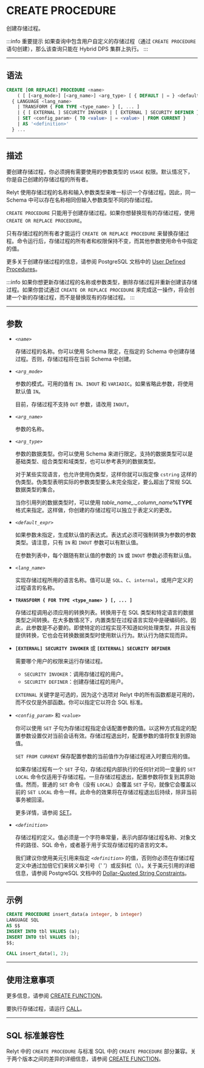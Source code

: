 CREATE PROCEDURE
=====

创建存储过程。

:::info 重要提示
如果查询中包含用户自定义的存储过程（通过 `CREATE PROCEDURE` 语句创建），那么该查询只能在 Hybrid DPS 集群上执行。
:::

---

语法
--------

```sql
CREATE [OR REPLACE] PROCEDURE <name>    
    ( [ [<arg_mode>] [<arg_name>] <arg_type> [ { DEFAULT | = } <default_expr> ] [, ...] ] )
  { LANGUAGE <lang_name>
    | TRANSFORM { FOR TYPE <type_name> } [, ... ]
    | { [ EXTERNAL ] SECURITY INVOKER | [ EXTERNAL ] SECURITY DEFINER }
    | SET <config_param> { TO <value> | = <value> | FROM CURRENT }
    | AS '<definition>'
  } ...
```

---
描述
----------

要创建存储过程，你必须拥有需要使用的参数类型的 `USAGE` 权限。默认情况下，你是自己创建的存储过程的所有者。

Relyt 使用存储过程的名称和输入参数类型来唯一标识一个存储过程。因此，同一 Schema 中可以存在名称相同但输入参数类型不同的存储过程。

`CREATE PROCEDURE` 只能用于创建存储过程。如果你想替换现有的存储过程，使用 `CREATE OR REPLACE PROCEDURE`。

只有存储过程的所有者才能运行 `CREATE OR REPLACE PROCEDURE` 来替换存储过程。命令运行后，存储过程的所有者和权限保持不变，而其他参数使用命令中指定的值。

更多关于创建存储过程的信息，请参阅 PostgreSQL 文档中的 [User Defined Procedures](https://www.postgresql.org/docs/12/xproc.html)。


:::info
如果你想更新存储过程的名称或参数类型，删除存储过程并重新创建该存储过程。如果你尝试通过 `CREATE OR REPLACE PROCEDURE` 来完成这一操作，将会创建一个新的存储过程，而不是替换现有的存储过程。
:::

---

参数
----------

- _`<name>`_
    
    存储过程的名称。你可以使用 Schema 限定，在指定的 Schema 中创建存储过程。否则，存储过程将在当前 Schema 中创建。

- *`<arg_mode>`*

    参数的模式。可用的值有 `IN`、`INOUT` 和 `VARIADIC`。如果省略此参数，将使用默认值 `IN`。 

    目前，存储过程不支持 `OUT` 参数，请改用 `INOUT`。

- *`<arg_name>`*

    参数的名称。

- *`<arg_type>`*

    参数的数据类型。你可以使用 Schema 来进行限定。支持的数据类型可以是基础类型、组合类型和域类型，也可以参考表列的数据类型。

    对于某些实现语言，也允许使用伪类型，这样你就可以指定像 `cstring` 这样的伪类型。伪类型表明实际的参数类型要么未完全指定，要么超出了常规 SQL 数据类型的集合。
    
    当你引用列的数据类型时，可以使用 *table_name_._column_name*__%TYPE__ 格式来指定。这样做，你创建的存储过程可以独立于表定义的更改。

- *`<default_expr>`*

    如果参数未指定，生成默认值的表达式。表达式必须可强制转换为参数的参数类型。请注意，只有 `IN` 和 `INOUT` 参数可以有默认值。 

    在参数列表中，每个跟随有默认值的参数的 `IN` 或 `INOUT` 参数必须有默认值。 

- *`<lang_name>`*

    实现存储过程所用的语言名称。值可以是 `SQL`、`C`、`internal`，或用户定义的过程语言的名称。  

- **`TRANSFORM { FOR TYPE <type_name> } [, ... ]`** 

    存储过程调用必须应用的转换列表。转换用于在 SQL 类型和特定语言的数据类型之间转换。在大多数情况下，内置类型在过程语言实现中是硬编码的。因此，此参数是不必要的。即使特定的过程实现不知道如何处理类型，并且没有提供转换，它也会在转换数据类型时使用默认行为。默认行为随实现而异。

- **`[EXTERNAL] SECURITY INVOKER`** 或 **`[EXTERNAL] SECURITY DEFINER`**

    需要哪个用户的权限来运行存储过程。
    
    - `SECURITY INVOKER`：调用存储过程的用户。
    - `SECURITY DEFINER`：创建存储过程的用户。

    `EXTERNAL` 关键字是可选的，因为这个选项对 Relyt 中的所有函数都是可用的，而不仅仅是外部函数。你可以指定它以符合 SQL 标准。

- *`<config_param>`* 和 *`<value>`*

    你可以使用 `SET` 子句为存储过程指定会话配置参数的值。以这种方式指定的配置参数设置仅对当前会话有效。存储过程退出时，配置参数的值将恢复到原始值。 

    `SET FROM CURRENT` 保存配置参数的当前值作为存储过程进入时要应用的值。

    如果存储过程有一个 `SET` 子句，存储过程内部执行的任何针对同一变量的 `SET LOCAL` 命令仅适用于存储过程。一旦存储过程退出，配置参数将恢复到其原始值。然而，普通的 `SET` 命令（没有 `LOCAL`）会覆盖 `SET` 子句，就像它会覆盖以前的 `SET LOCAL` 命令一样。此命令的效果将在存储过程退出后持续，除非当前事务被回滚。

    更多详情，请参阅 [SET](set.md)。

- *`<definition>`*

    存储过程的定义。值必须是一个字符串常量，表示内部存储过程名称、对象文件的路径、SQL 命令，或者基于用于实现存储过程的语言的文本。

    我们建议你使用美元引用来指定 *`<definition>`* 的值，否则你必须在存储过程定义中通过加倍它们来转义单引号（' '）或反斜杠（\\）。关于美元引用的详细信息，请参阅 PostgreSQL 文档中的 [Dollar-Quoted String Constraints](https://www.postgresql.org/docs/current/sql-syntax-lexical.html#SQL-SYNTAX-DOLLAR-QUOTING)。


---

示例
-------------

```sql
CREATE PROCEDURE insert_data(a integer, b integer)
LANGUAGE SQL
AS $$
INSERT INTO tbl VALUES (a);
INSERT INTO tbl VALUES (b);
$$;

CALL insert_data(1, 2);
```


---

使用注意事项
-------------

更多信息，请参阅 [CREATE FUNCTION](create-function.md)。

要执行存储过程，请运行 [CALL](call.md)。


---

SQL 标准兼容性
-------------

Relyt 中的 `CREATE PROCEDURE` 与标准 SQL 中的 `CREATE PROCEDURE` 部分兼容。关于两个版本之间的差异的详细信息，请参阅 [CREATE FUNCTION](create-function.md)。
